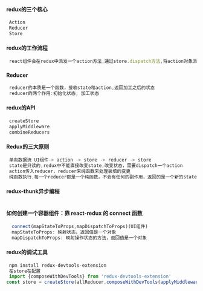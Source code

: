 #### redux的三个核心
```javascript
 Action
 Reducer
 Store
```
#### redux的工作流程
```javascript
 react组件会在redux中派发一个action方法,通过store.dispatch方法,将action对象派发给store,当store接收到action对象，会将先前的state和action对象一同发给reducer,reducer在接收到数据后，进行数据的更改，返回一个新的状态给store,最后由store更改数据
```
#### Reducer
```javascript
 reducer的本质是一个函数，接收state和action,返回加工之后的状态
 reducer的两个作用:初始化状态; 加工状态
```
#### redux的API
```javascript
 createStore
 applyMiddleware
 combineReducers
```
#### Redux的三大原则
```javascript
 单向数据流 UI组件-> action -> store -> reducer -> store
 state是只读的,redux中不能直接改变state,改变状态，需要dispatch一个action
 action传入reducer，reducer来纯函数来处理装填的变更
 纯函数执行,每一个reducer都是一个纯函数，不会有任何的副作用，返回的是一个新的state,state改变会触发store中的subscribe
```
#### redux-thunk异步编程
```javascript

```
#### 如何创建一个容器组件：靠 react-redux 的 connect 函数
```javascript
  connect(mapStateToProps,mapDispatchToProps)(UI组件)
  mapStateToProps: 映射状态，返回值是一个对象
  mapDispatchToProps: 映射操作状态的方法，返回值是一个对象
```
#### redux的调试工具
```javascript
 npm install redux-devtools-extension
 在store在配置
 import {composeWithDevTools} from 'redux-devtools-extension'
const store = createStore(allReducer,composeWithDevTools(applyMiddleware(thunk)))

```